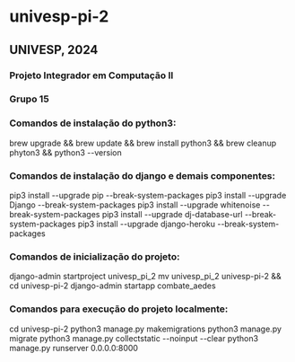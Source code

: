 # univesp-pi-2

## UNIVESP, 2024
### Projeto Integrador em Computação II
### Grupo 15

### Comandos de instalação do python3:

brew upgrade && brew update && brew install python3 && brew cleanup phyton3 && python3 --version

### Comandos de instalação do django e demais componentes:

pip3 install --upgrade pip --break-system-packages
pip3 install --upgrade Django --break-system-packages
pip3 install --upgrade whitenoise --break-system-packages
pip3 install --upgrade dj-database-url --break-system-packages
pip3 install --upgrade django-heroku --break-system-packages

### Comandos de inicialização do projeto:

django-admin startproject univesp_pi_2
mv univesp_pi_2 univesp-pi-2 && cd univesp-pi-2
django-admin startapp combate_aedes

### Comandos para execução do projeto localmente:

cd univesp-pi-2
python3 manage.py makemigrations
python3 manage.py migrate
python3 manage.py collectstatic --noinput --clear
python3 manage.py runserver 0.0.0.0:8000

